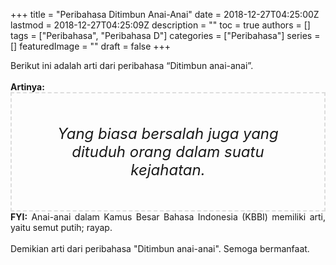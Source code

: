 +++
title = "Peribahasa Ditimbun Anai-Anai"
date = 2018-12-27T04:25:00Z
lastmod = 2018-12-27T04:25:09Z
description = ""
toc = true
authors = []
tags = ["Peribahasa", "Peribahasa D"]
categories = ["Peribahasa"]
series = []
featuredImage = ""
draft = false
+++

<div dir="ltr" style="text-align: left;" trbidi="on"><div style="text-align: justify;">Berikut ini adalah arti dari peribahasa “Ditimbun anai-anai”.</div><br /><div style="text-align: justify;"><b>Artinya:</b></div><div style="border: 2px dashed #ddd; font-size: 24px; height: auto; margin: 0 auto; padding: 50px; text-align: center; width: auto;"><i>Yang biasa bersalah juga yang dituduh orang dalam suatu kejahatan.</i></div><div style="text-align: justify;"><b>FYI:</b> Anai-anai dalam Kamus Besar Bahasa Indonesia (KBBI) memiliki arti, yaitu semut putih; rayap.</div><br /><div style="text-align: justify;">Demikian arti dari peribahasa "Ditimbun anai-anai". Semoga bermanfaat. </div></div>
